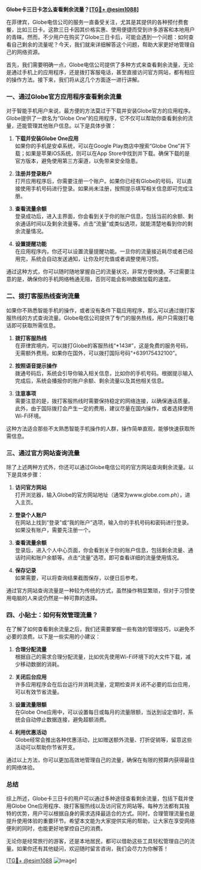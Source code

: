 **Globe卡三日卡怎么查看剩余流量？[[TG💪+ @esim1088](https://t.me/s/esim1088)]**

在菲律宾，Globe电信公司的服务一直备受关注，尤其是其提供的各种预付费套餐，比如三日卡。这款三日卡因其价格实惠、使用便捷而受到许多游客和本地用户的青睐。然而，不少用户在购买了Globe三日卡后，可能会遇到一个问题：如何查看自己剩余的流量呢？今天，我们就来详细解答这个问题，帮助大家更好地管理自己的网络资源。

首先，我们需要明确一点，Globe电信公司提供了多种方式来查看剩余流量，无论是通过手机上的应用程序，还是拨打客服电话，甚至直接访问官方网站，都有相应的操作方法。接下来，我们将从这几个方面逐一进行讲解。

### 一、通过Globe官方应用程序查看剩余流量

对于智能手机用户来说，最方便的方法莫过于下载并安装Globe官方的应用程序。Globe提供了一款名为“Globe One”的应用程序，它不仅可以帮助你查看剩余的流量，还能管理其他账户信息。以下是具体步骤：

1. **下载并安装Globe One应用**  
   如果你的手机是安卓系统，可以在Google Play商店中搜索“Globe One”并下载；如果是苹果iOS系统，则可以在App Store中找到并下载。确保下载的是官方版本，避免使用第三方渠道，以免带来安全隐患。

2. **注册并登录账户**  
   打开应用程序后，你需要注册一个账户。如果你已经有Globe的号码，可以直接使用手机号码进行登录。如果尚未注册，按照提示填写相关信息即可完成注册。

3. **查看流量余额**  
   登录成功后，进入主界面，你会看到关于你的账户信息，包括当前的余额、剩余通话时间以及剩余流量等。点击“流量”或类似选项，就能清楚地看到你的剩余流量情况。

4. **设置提醒功能**  
   在应用程序内，你还可以设置流量提醒功能。一旦你的流量接近耗尽或者已经用完，系统会自动发送通知，让你及时充值或者调整使用习惯。

通过这种方式，你可以随时随地掌握自己的流量状况，非常方便快捷。不过需要注意的是，确保你的手机网络畅通无阻，否则可能会影响数据加载的速度。

### 二、拨打客服热线查询流量

如果你不熟悉智能手机的操作，或者没有条件下载应用程序，那么可以通过拨打客服热线的方式查询流量。Globe电信公司提供了专门的服务热线，用户只需拨打电话即可获取所需信息。

1. **拨打客服热线**  
   在菲律宾境内，可以拨打Globe的客服热线“*143#”，这是免费的服务号码，无需额外费用。如果你在国外，可以拨打国际号码“+639175432100”。

2. **按照语音提示操作**  
   拨通号码后，系统会引导你输入相关信息，比如你的手机号码。根据提示输入完成后，系统会播报你的账户余额、剩余流量以及其他相关信息。

3. **注意事项**  
   需要注意的是，拨打客服热线时需要保持稳定的网络连接，以确保通话质量。此外，由于国际拨打会产生一定的费用，建议尽量在国内操作，或者选择使用Wi-Fi环境。

这种方法适合那些不太熟悉智能手机操作的人群，操作简单直观，能够快速获取所需信息。

### 三、通过官方网站查询流量

除了上述两种方式外，你还可以通过Globe电信公司的官方网站查询剩余流量。以下是具体步骤：

1. **访问官方网站**  
   打开浏览器，输入Globe的官方网站地址（通常为www.globe.com.ph），进入主页。

2. **登录个人账户**  
   在网站上找到“登录”或“我的账户”选项，输入你的手机号码和密码进行登录。如果没有账户，需要先注册一个。

3. **查看流量余额**  
   登录后，进入个人中心页面，你会看到关于你的账户信息，包括剩余流量、通话时间和账户余额等。点击“流量”选项，即可查看详细的流量使用情况。

4. **保存记录**  
   如果需要，可以将查询结果截图保存，以便日后参考。

通过官方网站查询流量是一种较为传统的方式，虽然操作稍显繁琐，但对于习惯使用电脑的人来说仍然是一种可靠的选择。

### 四、小贴士：如何有效管理流量？

在了解了如何查看剩余流量之后，我们还需要掌握一些有效的管理技巧，以避免不必要的浪费。以下是一些实用的小建议：

1. **合理分配流量**  
   根据自己的需求合理分配流量，比如优先使用Wi-Fi环境下的大文件下载，减少移动数据的消耗。

2. **关闭后台应用**  
   许多应用程序会在后台运行并消耗流量，定期检查并关闭不必要的后台应用，可以有效节省流量。

3. **设置流量限额**  
   在Globe One应用中，可以设置每日或每月的流量限额，当达到设定值时，系统会自动停止数据连接，避免超额消费。

4. **利用优惠活动**  
   Globe经常会推出各种优惠活动，比如赠送额外流量、打折促销等，留意这些活动可以帮助你节省开支。

通过以上方法，你可以更加高效地管理自己的流量，确保在有限的预算内获得最佳的网络体验。

### 总结

综上所述，Globe卡三日卡的用户可以通过多种途径查看剩余流量，包括下载并使用Globe One应用程序、拨打客服热线以及访问官方网站等。每种方法都有其独特的优势，用户可以根据自身的需求选择最适合的方式。同时，合理管理流量也是提升使用体验的重要环节。希望本文能为大家提供实用的帮助，让大家在享受网络便利的同时，也能更好地掌控自己的消费。

无论你是经常旅行的游客，还是本地居民，都可以借助这些工具轻松管理自己的流量。如果你还有其他疑问，欢迎随时留言咨询，我们会尽力为你解答！  

[[TG💪+ @esim1088](https://t.me/s/esim1088) ![Image](https://i.postimg.cc/4NQfJmqS/Snipaste-2025-05-13-00-14-12.png)]